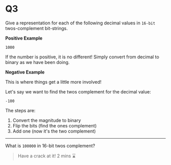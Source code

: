Q3
==========================================

Give a representation for each of the following
decimal values in `16-bit` twos-complement bit-strings.

**Positive Example**

	1000

If the number is positive, it is no different!
Simply convert from decimal to binary as we
have been doing.

**Negative Example**

This is where things get a little more involved!

Let's say we want to find the twos complement
for the decimal value:

	-100 

The steps are:

1. Convert the magnitude to binary
2. Flip the bits (find the ones complement)
3. Add one (now it's the two complement)

---

What is `100000` in 16-bit twos complement?

> Have a crack at it! 2 mins ⌛

